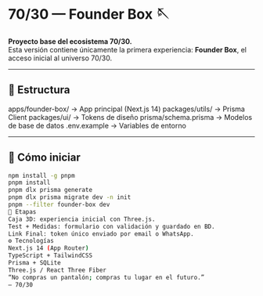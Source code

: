 # 70/30 — Founder Box 🪡

**Proyecto base del ecosistema 70/30.**  
Esta versión contiene únicamente la primera experiencia: **Founder Box**, el acceso inicial al universo 70/30.

---

## 🧩 Estructura
apps/founder-box/ → App principal (Next.js 14)
packages/utils/ → Prisma Client
packages/ui/ → Tokens de diseño
prisma/schema.prisma → Modelos de base de datos
.env.example → Variables de entorno

---

## 🚀 Cómo iniciar

```bash
npm install -g pnpm
pnpm install
pnpm dlx prisma generate
pnpm dlx prisma migrate dev -n init
pnpm --filter founder-box dev
🧠 Etapas
Caja 3D: experiencia inicial con Three.js.
Test + Medidas: formulario con validación y guardado en BD.
Link Final: token único enviado por email o WhatsApp.
⚙️ Tecnologías
Next.js 14 (App Router)
TypeScript + TailwindCSS
Prisma + SQLite
Three.js / React Three Fiber
“No compras un pantalón; compras tu lugar en el futuro.”
— 70/30
